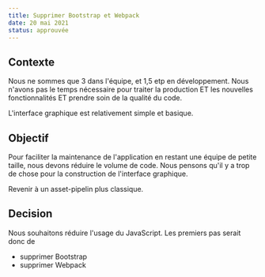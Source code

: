 ```yaml
---
title: Supprimer Bootstrap et Webpack
date: 20 mai 2021
status: approuvée
---
```


## Contexte

Nous ne sommes que 3 dans l'équipe, et 1,5 etp en développement.
Nous n'avons pas le temps nécessaire pour traiter la production ET les nouvelles fonctionnalités ET prendre soin de la qualité du code.

L'interface graphique est relativement simple et basique.

## Objectif

Pour faciliter la maintenance de l'application en restant une équipe de petite taille, nous devons réduire le volume de code.
Nous pensons qu'il y a trop de chose pour la construction de l'interface graphique.

Revenir à un asset-pipelin plus classique.

## Decision

Nous souhaitons réduire l'usage du JavaScript. Les premiers pas serait donc de
- supprimer Bootstrap
- supprimer Webpack



